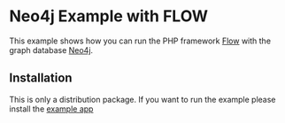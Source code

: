 # Neo4j Example with FLOW

This example shows how you can run the PHP framework [Flow](https://flow.neos.io) with the graph 
database [Neo4j](https://neo4j.com/).

## Installation

This is only a distribution package. If you want to run the example please install 
the [example app](github.com)

    
